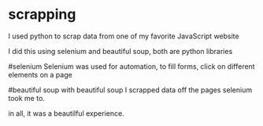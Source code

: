 # scrapping

I used python to scrap data from one of my favorite JavaScript website 

I did this using selenium and beautiful soup, both are python libraries

#selenium
Selenium was used for automation, to fill forms, click on different elements on a page

#beautiful soup 
with beautiful soup I scrapped data off the pages selenium took me to.

in all, it was a beautilful experience.

